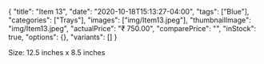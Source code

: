 {
    "title": "Item 13",
    "date": "2020-10-18T15:13:27-04:00",
    "tags": ["Blue"],
    "categories": ["Trays"],
    "images": ["img/Item13.jpeg"],
    "thumbnailImage": "img/Item13.jpeg",
    "actualPrice": "₹ 750.00",
    "comparePrice": "",
    "inStock": true,
    "options": {},
    "variants": []
}

Size: 12.5 inches x 8.5 inches